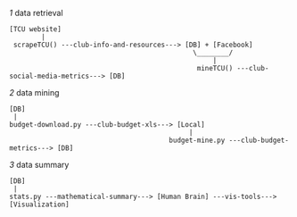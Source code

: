 
*1* data retrieval

    [TCU website]
			|
	 scrapeTCU() ---club-info-and-resources---> [DB] + [Facebook]
                                                  \________/
						                               |
						                           mineTCU() ---club-social-media-metrics---> [DB]

*2* data mining

	[DB]
	 |
    budget-download.py ---club-budget-xls---> [Local]
												 |
											budget-mine.py ---club-budget-metrics---> [DB]


*3* data summary

	[DB]
	 |
	stats.py ---mathematical-summary---> [Human Brain] ---vis-tools---> [Visualization]
												
							 

